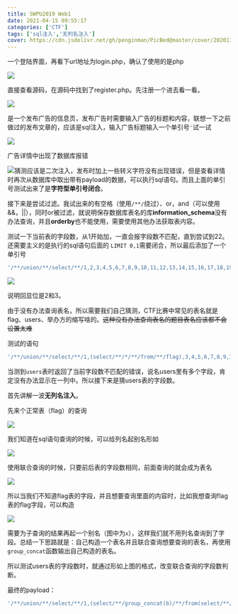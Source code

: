 ```yaml
---
title: SWPU2019 Web1
date: 2021-04-15 09:55:17
categories: ['CTF']
tags: ['sql注入','无列名注入']
cover: https://cdn.jsdelivr.net/gh/penginman/PicBed@master/cover/20201116160013.jpg
---
```


一个登陆界面，再看下url地址为login.php，确认了使用的是php

![](https://cdn.jsdelivr.net/gh/penginman/PicBed@master/artical/20210415091617.png)

直接查看源码，在源码中找到了register.php。先注册一个进去看一看。

![](https://cdn.jsdelivr.net/gh/penginman/PicBed@master/artical/20210415091705.png)

是一个发布广告的信息页，发布广告时需要输入广告的标题和内容，联想一下之前做过的发布文章的，应该是sql注入，输入广告标题输入一个单引号`'`试一试

![](https://cdn.jsdelivr.net/gh/penginman/PicBed@master/artical/20210415091924.png)

广告详情中出现了数据库报错

![](https://cdn.jsdelivr.net/gh/penginman/PicBed@master/artical/20210415091959.png)猜测应该是二次注入，发布时加上一些转义字符没有出现错误，但是查看详情时再次从数据库中取出带有payload的数据，可以执行sql语句。而且上面的单引号测试出来了是**字符型单引号闭合**。

接下来是尝试过滤。我试出来的有空格（使用`/**/`绕过）、or，and（可以使用&&，||），同时or被过滤，就说明保存数据库表名的库**information_schema**没有办法查询，并且**orderby**也不能使用，需要使用其他办法获取表内容。

测试一下当前表的字段数，从1开始加，一直会报字段数不匹配，直到尝试到22。还需要主义的是执行的sql语句后面的 `LIMIT 0,1`需要闭合，所以最后添加了一个单引号

```sql
'/**/union/**/select/**/1,2,3,4,5,6,7,8,9,10,11,12,13,14,15,16,17,18,19,20,21,22'
```

![](https://cdn.jsdelivr.net/gh/penginman/PicBed@master/artical/20210415092716.png)

说明回显位是2和3。

由于没有办法查询表名，所以需要我们自己猜测，CTF比赛中常见的表名就是flag、users、举办方的缩写啥的。~~这种没有办法查询表名的题目表名应该都不会设置太难~~

测试的语句 

```sql
'/**/union/**/select/**/1,(select/**/*/**/from/**/flag),3,4,5,6,7,8,9,10,11,12,13,14,15,16,17,18,19,20,21,22'
```

当测到`users`表时返回了当前字段数不匹配的错误，说名users里有多个字段，肯定没有办法显示在一列中。所以接下来是猜users表的字段数。

首先讲解一波**无列名注入**。

先来个正常表（flag）的查询

![](D:\DROPS\CTF比赛题解\BUUCTF\Web\[SWPU2019]Web1\20210415094632.png)

我们知道在sql语句查询的时候，可以给列名起别名形如

![](https://cdn.jsdelivr.net/gh/penginman/PicBed@master/artical/20210415094059.png)

使用联合查询的时候，只要前后表的字段数相同，前面查询的就会成为表名

![](https://cdn.jsdelivr.net/gh/penginman/PicBed@master/artical/20210415094238.png)

所以当我们不知道flag表的字段，并且想要查询里面的内容时，比如我想查询flag表的flag字段，可以构造

![](https://cdn.jsdelivr.net/gh/penginman/PicBed@master/artical/20210415094814.png)



需要为子查询的结果再起一个别名（图中为`x`），这样我们就不用列名查询到了字段。总结一下思路就是：自己构造一个表名并且联合查询想要查询的表名，再使用`group_concat`函数输出自己构造的表名。

所以测试users表的字段数时，就通过形如上图的格式，改变联合查询的字段数判断。

最终的payload：

```sql
'/**/union/**/select/**/1,(select/**/group_concat(b)/**/from(select/**/1,2/**/as/**/a,3/**/as/**/b/**/union/**/select/**/*/**/from/**/users)x),3,4,5,6,7,8,9,10,11,12,13,14,15,16,17,18,19,20,21,22'
```



